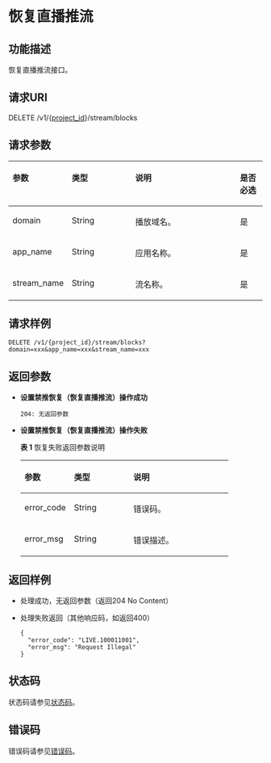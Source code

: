 # 恢复直播推流<a name="live_03_0011"></a>

## 功能描述<a name="section503405475150255"></a>

恢复直播推流接口。

## 请求URI<a name="section459369982150255"></a>

DELETE /v1/\{[project\_id](获取项目ID.md)\}/stream/blocks

## 请求参数<a name="section558813688150255"></a>

<a name="table1649771612150255"></a>
<table><thead align="left"><tr id="row1036963754150255"><th class="cellrowborder" valign="top" width="21.28212821282128%" id="mcps1.1.5.1.1"><p id="p1257983800150255"><a name="p1257983800150255"></a><a name="p1257983800150255"></a>参数</p>
</th>
<th class="cellrowborder" valign="top" width="25.532553255325535%" id="mcps1.1.5.1.2"><p id="p562467077150255"><a name="p562467077150255"></a><a name="p562467077150255"></a>类型</p>
</th>
<th class="cellrowborder" valign="top" width="42.55425542554255%" id="mcps1.1.5.1.3"><p id="p2020102569150255"><a name="p2020102569150255"></a><a name="p2020102569150255"></a>说明</p>
</th>
<th class="cellrowborder" valign="top" width="10.63106310631063%" id="mcps1.1.5.1.4"><p id="p1734146710150255"><a name="p1734146710150255"></a><a name="p1734146710150255"></a>是否必选</p>
</th>
</tr>
</thead>
<tbody><tr id="row1412465557150255"><td class="cellrowborder" valign="top" width="21.28212821282128%" headers="mcps1.1.5.1.1 "><p id="p421304728150255"><a name="p421304728150255"></a><a name="p421304728150255"></a>domain</p>
</td>
<td class="cellrowborder" valign="top" width="25.532553255325535%" headers="mcps1.1.5.1.2 "><p id="p3655542182219"><a name="p3655542182219"></a><a name="p3655542182219"></a><span id="ph15729361235"><a name="ph15729361235"></a><a name="ph15729361235"></a>String</span></p>
</td>
<td class="cellrowborder" valign="top" width="42.55425542554255%" headers="mcps1.1.5.1.3 "><p id="p1057359755150255"><a name="p1057359755150255"></a><a name="p1057359755150255"></a>播放域名。</p>
</td>
<td class="cellrowborder" valign="top" width="10.63106310631063%" headers="mcps1.1.5.1.4 "><p id="p1311831103150255"><a name="p1311831103150255"></a><a name="p1311831103150255"></a>是</p>
</td>
</tr>
<tr id="row1516188080150255"><td class="cellrowborder" valign="top" width="21.28212821282128%" headers="mcps1.1.5.1.1 "><p id="p971165098150255"><a name="p971165098150255"></a><a name="p971165098150255"></a>app_name</p>
</td>
<td class="cellrowborder" valign="top" width="25.532553255325535%" headers="mcps1.1.5.1.2 "><p id="p1465874232211"><a name="p1465874232211"></a><a name="p1465874232211"></a><span id="ph857293682316"><a name="ph857293682316"></a><a name="ph857293682316"></a>String</span></p>
</td>
<td class="cellrowborder" valign="top" width="42.55425542554255%" headers="mcps1.1.5.1.3 "><p id="p1487316810512"><a name="p1487316810512"></a><a name="p1487316810512"></a>应用名称。</p>
</td>
<td class="cellrowborder" valign="top" width="10.63106310631063%" headers="mcps1.1.5.1.4 "><p id="p80007848150255"><a name="p80007848150255"></a><a name="p80007848150255"></a>是</p>
</td>
</tr>
<tr id="row773125567150255"><td class="cellrowborder" valign="top" width="21.28212821282128%" headers="mcps1.1.5.1.1 "><p id="p86138314150255"><a name="p86138314150255"></a><a name="p86138314150255"></a>stream_name</p>
</td>
<td class="cellrowborder" valign="top" width="25.532553255325535%" headers="mcps1.1.5.1.2 "><p id="p26631742182215"><a name="p26631742182215"></a><a name="p26631742182215"></a><span id="ph35724361232"><a name="ph35724361232"></a><a name="ph35724361232"></a>String</span></p>
</td>
<td class="cellrowborder" valign="top" width="42.55425542554255%" headers="mcps1.1.5.1.3 "><p id="p225540613150255"><a name="p225540613150255"></a><a name="p225540613150255"></a>流名称。</p>
</td>
<td class="cellrowborder" valign="top" width="10.63106310631063%" headers="mcps1.1.5.1.4 "><p id="p228532453150255"><a name="p228532453150255"></a><a name="p228532453150255"></a>是</p>
</td>
</tr>
</tbody>
</table>

## 请求样例<a name="section830114306150255"></a>

```
DELETE /v1/{project_id}/stream/blocks?domain=xxx&app_name=xxx&stream_name=xxx

```

## 返回参数<a name="section1072353830150255"></a>

-   **设置禁推恢复（恢复直播推流）操作成功**

    ```
    204: 无返回参数
    ```


-   **设置禁推恢复（恢复直播推流）操作失败**

    **表 1**  恢复失败返回参数说明

    <a name="table1308263313150255"></a>
    <table><thead align="left"><tr id="row1221819273150255"><th class="cellrowborder" valign="top" width="23.810000000000002%" id="mcps1.2.4.1.1"><p id="p1462675589150255"><a name="p1462675589150255"></a><a name="p1462675589150255"></a>参数</p>
    </th>
    <th class="cellrowborder" valign="top" width="28.57%" id="mcps1.2.4.1.2"><p id="p1488539024150255"><a name="p1488539024150255"></a><a name="p1488539024150255"></a>类型</p>
    </th>
    <th class="cellrowborder" valign="top" width="47.620000000000005%" id="mcps1.2.4.1.3"><p id="p1781123576150255"><a name="p1781123576150255"></a><a name="p1781123576150255"></a>说明</p>
    </th>
    </tr>
    </thead>
    <tbody><tr id="row1133128227150255"><td class="cellrowborder" valign="top" width="23.810000000000002%" headers="mcps1.2.4.1.1 "><p id="p1421994063150255"><a name="p1421994063150255"></a><a name="p1421994063150255"></a>error_code</p>
    </td>
    <td class="cellrowborder" valign="top" width="28.57%" headers="mcps1.2.4.1.2 "><p id="p129117454227"><a name="p129117454227"></a><a name="p129117454227"></a><span id="ph1233814014236"><a name="ph1233814014236"></a><a name="ph1233814014236"></a>String</span></p>
    </td>
    <td class="cellrowborder" valign="top" width="47.620000000000005%" headers="mcps1.2.4.1.3 "><p id="p2142877822150255"><a name="p2142877822150255"></a><a name="p2142877822150255"></a>错误码。</p>
    </td>
    </tr>
    <tr id="row1965870901150255"><td class="cellrowborder" valign="top" width="23.810000000000002%" headers="mcps1.2.4.1.1 "><p id="p198756779150255"><a name="p198756779150255"></a><a name="p198756779150255"></a>error_msg</p>
    </td>
    <td class="cellrowborder" valign="top" width="28.57%" headers="mcps1.2.4.1.2 "><p id="p829544513229"><a name="p829544513229"></a><a name="p829544513229"></a><span id="ph12338104015232"><a name="ph12338104015232"></a><a name="ph12338104015232"></a>String</span></p>
    </td>
    <td class="cellrowborder" valign="top" width="47.620000000000005%" headers="mcps1.2.4.1.3 "><p id="p1303591454150255"><a name="p1303591454150255"></a><a name="p1303591454150255"></a>错误描述。</p>
    </td>
    </tr>
    </tbody>
    </table>


## 返回样例<a name="section712256391150255"></a>

-   处理成功，无返回参数（返回204 No Content）
-   处理失败返回（其他响应码，如返回400）

    ```
    {
      "error_code": "LIVE.100011001",
      "error_msg": "Request Illegal"
    }
    
    ```


## 状态码<a name="section3507628544"></a>

状态码请参见[状态码](状态码.md)。

## 错误码<a name="section456914229249"></a>

错误码请参见[错误码](https://apierrorcenter.developer.huaweicloud.com/apierrorcenter/errorcode?product=Live&locale=zh-cn)。

